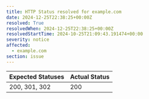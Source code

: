 ```yaml
---
title: HTTP Status resolved for example.com
date: 2024-12-25T22:38:25+00:00Z
resolved: True
resolvedWhen: 2024-12-25T22:38:25+00:00Z
resolvedStartTime: 2024-10-25T21:09:43.191474+00:00
severity: notice
affected:
  - example.com
section: issue
---
```


| Expected Statuses | Actual Status  |
|-------------------|----------------|
| 200, 301, 302 | 200 |
